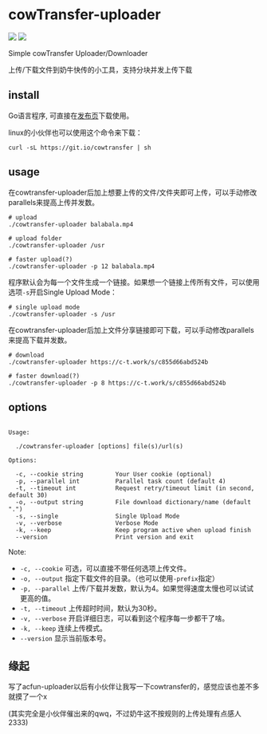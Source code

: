 # cowTransfer-uploader
<a title="Release" target="_blank" href="https://github.com/Mikubill/cowtransfer-uploader/releases"><img src="https://img.shields.io/github/release/Mikubill/cowtransfer-uploader.svg?style=flat-square&hash=c7"></a>
<a title="Go Report Card" target="_blank" href="https://goreportcard.com/report/github.com/Mikubill/cowtransfer-uploader"><img src="https://goreportcard.com/badge/github.com/Mikubill/cowtransfer-uploader?style=flat-square"></a>

Simple cowTransfer Uploader/Downloader

上传/下载文件到奶牛快传的小工具，支持分块并发上传下载

## install

Go语言程序, 可直接在[发布页](https://github.com/Mikubill/cowtransfer-uploader/releases)下载使用。

linux的小伙伴也可以使用这个命令来下载：

```shell
curl -sL https://git.io/cowtransfer | sh 
```

## usage

在cowtransfer-uploader后加上想要上传的文件/文件夹即可上传，可以手动修改parallels来提高上传并发数。

```shell
# upload
./cowtransfer-uploader balabala.mp4

# upload folder
./cowtransfer-uploader /usr

# faster upload(?)
./cowtransfer-uploader -p 12 balabala.mp4
```

程序默认会为每一个文件生成一个链接。如果想一个链接上传所有文件，可以使用选项`-s`开启Single Upload Mode：

```shell
# single upload mode
./cowtransfer-uploader -s /usr
```

在cowtransfer-uploader后加上文件分享链接即可下载，可以手动修改parallels来提高下载并发数。


```shell
# download
./cowtransfer-uploader https://c-t.work/s/c855d66abd524b

# faster download(?)
./cowtransfer-uploader -p 8 https://c-t.work/s/c855d66abd524b
```


## options

```shell

Usage:

  ./cowtransfer-uploader [options] file(s)/url(s)

Options:

  -c, --cookie string         Your User cookie (optional)
  -p, --parallel int          Parallel task count (default 4)
  -t, --timeout int           Request retry/timeout limit (in second, default 30)
  -o, --output string         File download dictionary/name (default ".")
  -s, --single                Single Upload Mode
  -v, --verbose               Verbose Mode
  -k, --keep                  Keep program active when upload finish
  --version                   Print version and exit

```

Note: 

* `-c, --cookie` 可选，可以直接不带任何选项上传文件。
* `-o, --output` 指定下载文件的目录。（也可以使用`-prefix`指定）
* `-p, --parallel` 上传/下载并发数，默认为4。如果觉得速度太慢也可以试试更高的值。
* `-t, --timeout` 上传超时时间，默认为30秒。
* `-v, --verbose` 开启详细日志，可以看到这个程序每一步都干了啥。
* `-k, --keep` 连续上传模式。
* `--version` 显示当前版本号。

## 缘起

写了acfun-uploader以后有小伙伴让我写一下cowtransfer的，感觉应该也差不多就摸了一个x

(其实完全是小伙伴催出来的qwq，不过奶牛这不按规则的上传处理有点感人2333)
